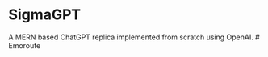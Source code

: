 # SigmaGPT
A MERN based ChatGPT replica implemented from scratch using OpenAI.
#   E m o r o u t e  
 